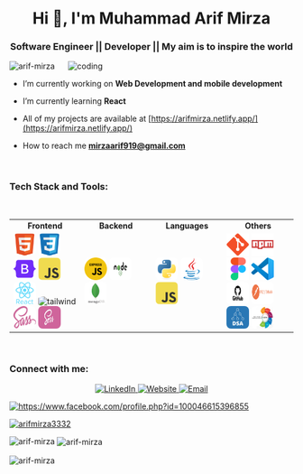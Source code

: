 <h1 align="center">Hi 👋, I'm Muhammad Arif Mirza</h1>
<h3 align="center">Software Engineer || Developer || My aim is to inspire the world</h3>
<img  align="right" alt="coding" width="400" src="https://github.com/arif-mirza/arif-mirza/assets/144928286/56ba8912-9746-43ba-a68f-06fac97c396e"/>
<p align="left"> <img src="https://komarev.com/ghpvc/?username=arif-mirza&label=Profile%20views&color=0e75b6&style=flat" alt="arif-mirza" /> </p>

- I’m currently working on **Web Development and mobile development**

- I’m currently learning **React**

- All of my projects are available at [https://arifmirza.netlify.app/](https://arifmirza.netlify.app/)

- How to reach me **mirzaarif919@gmail.com**

<br>

<h3 align="left"><b>Tech Stack and Tools:</b></h3>

<br>

<table>
  <tr>
    <td align="center" width="25%"><strong>Frontend</strong></td>
    <td align="center" width="25%"><strong>Backend</strong></td>
    <td align="center" width="25%"><strong>Languages</strong></td>
    <td align="center" width="25%"><strong>Others</strong></td>
  </tr>
  <tr>
  <!-- 1 -->
    <td align="left">
      <img src="https://raw.githubusercontent.com/devicons/devicon/master/icons/html5/html5-original.svg" alt="HTML5" style="border-radius: 20%;" width="40" height="40"/>
      <img src="https://raw.githubusercontent.com/devicons/devicon/master/icons/css3/css3-original.svg" alt="CSS3" style="border-radius: 20%;" width="40" height="40"/>
      <img src="https://raw.githubusercontent.com/devicons/devicon/master/icons/bootstrap/bootstrap-plain.svg" alt="Bootstrap"  style="border-radius: 20%;" width="40" height="40"/>
      <img src="https://raw.githubusercontent.com/devicons/devicon/master/icons/javascript/javascript-original.svg" alt="JavaScript"style="border-radius: 20%;" width="40" height="40"/>
      <img src="https://raw.githubusercontent.com/devicons/devicon/master/icons/react/react-original-wordmark.svg" alt="react" style="border-radius: 20%;" width="40" height="40"/> 
       <img src="https://www.vectorlogo.zone/logos/tailwindcss/tailwindcss-icon.svg" alt="tailwind" style="border-radius: 20%;" width="40" height="40"/>
       <img src="https://github.com/Ahmadjajja/Ahmadjajja/blob/main/Images/sass.png" alt="Sass" style="border-radius: 20%;"width="40" height="40"/>
       <img src="https://github.com/Ahmadjajja/Ahmadjajja/blob/main/Images/scss.webp" alt="Scss" style="border-radius: 20%;" width="40" height="40"/>
    </td>
    <!-- 2 -->
    <td align="left">
      <img src="https://github.com/Ahmadjajja/Ahmadjajja/blob/main/Images/express-js.png" alt="Express.js" style="border-radius: 20%;" width="40" height="40"/>
      <img src="https://raw.githubusercontent.com/Ahmadjajja/Ahmadjajja/main/Images/node-js.webp" alt="Nodejs" style="border-radius: 20%;" width="40" height="40"/>
      <img src="https://github.com/Ahmadjajja/Ahmadjajja/blob/main/Images/mongo-db.png" alt="mongodb" style="border-radius: 20%;" width="40" height="40"/>       
    </td>
    <!-- 3 -->
    <td align="left">
      <img src="https://raw.githubusercontent.com/devicons/devicon/master/icons/python/python-original.svg" alt="Python" style="border-radius: 20%;" width="40" height="40"/>
      <img src="https://raw.githubusercontent.com/devicons/devicon/master/icons/java/java-original.svg" alt="Java" style="border-radius: 20%;" width="40" height="40"/>
      <img src="https://raw.githubusercontent.com/devicons/devicon/master/icons/javascript/javascript-original.svg" alt="JavaScript"style="border-radius: 20%;" width="40" height="40"/>
    </td> 
    <!-- 4 -->
    <td align="left">
      <img src="https://raw.githubusercontent.com/devicons/devicon/master/icons/git/git-original.svg" alt="Git" width="40" height="40"/>
      <img src="https://raw.githubusercontent.com/devicons/devicon/master/icons/npm/npm-original-wordmark.svg" alt="npm" width="40" height="40"/>
      <img src="https://raw.githubusercontent.com/devicons/devicon/master/icons/figma/figma-original.svg" alt="Figma" width="40" height="40"/>
      <img src="https://raw.githubusercontent.com/devicons/devicon/master/icons/vscode/vscode-original.svg" alt="VSCode" width="40" height="40"/>
      <img src="https://github.com/Ahmadjajja/Ahmadjajja/blob/main/Images/Github.png" alt="Github"  style="border-radius: 20%" width="40" height="40"/>
      <img src="https://github.com/Ahmadjajja/Ahmadjajja/blob/main/Images/postman.png" alt="Postman"  style="border-radius: 20%" width="40" height="40"/>
      <img src="https://github.com/Ahmadjajja/Ahmadjajja/blob/main/Images/DSA.jpg" alt="OOP"  style="border-radius: 20%"width="40" height="40"/>
      <img src="https://github.com/Ahmadjajja/Ahmadjajja/blob/main/Images/oop.png" alt="OOP"  style="border-radius: 20%" width="40" height="40"/>
    </td>

  </tr>
</table>

<br>

<h3 align="left">Connect with me:</h3>
<p align="center">
  <a href="https://www.linkedin.com/in/muhammad-arif-mirza-1185362b8/" target="_blank">
    <img src="https://img.shields.io/badge/LinkedIn-0A66C2?style=for-the-badge&logo=linkedin&logoColor=white" alt="LinkedIn" />
  </a>
  <!-- 2 -->
  <a href="https://arifmirza.netlify.app/" target = "_blank">
    <img src="https://img.shields.io/badge/Website-4285F4?style=for-the-badge&logo=google-chrome&logoColor=white" alt="Website" />
  </a>

  <!-- 3 -->
  <a href="mailto:arifmirza3332@gmail.com">
    <img src="https://img.shields.io/badge/Email-D14836?style=for-the-badge&logo=gmail&logoColor=white" alt="Email" />
  </a>
  <!-- 4 -->
  
  <!-- 5 -->
  <a href="https://fb.com/https://www.facebook.com/profile.php?id=100046615396855" target="blank"><img src="https://img.shields.io/badge/Facebook-1877F2?style=for-the-badge&logo=facebook&logoColor=white" alt="https://www.facebook.com/profile.php?id=100046615396855" />
  </a>
  <!-- 6 -->
  <a href="https://instagram.com/arifmirza3332" target="blank"><img  src="https://img.shields.io/badge/Instagram-E4405F?style=for-the-badge&logo=instagram&logoColor=white" alt="arifmirza3332" /></a>
  <!-- 7 -->
  
</p>

<p><img align="left" src="https://github-readme-stats.vercel.app/api/top-langs?username=arif-mirza&show_icons=true&locale=en&layout=compact" alt="arif-mirza" /></p>

<p>&nbsp;<img align="center" src="https://github-readme-stats.vercel.app/api?username=arif-mirza&show_icons=true&locale=en" alt="arif-mirza" /></p>

<p><img align="center" src="https://github-readme-streak-stats.herokuapp.com/?user=arif-mirza&" alt="arif-mirza" /></p>

